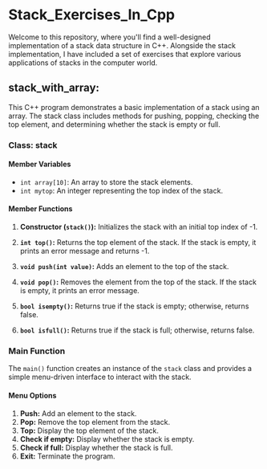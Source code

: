 # Stack_Exercises_In_Cpp
Welcome to this repository, where you'll find a well-designed implementation of a stack data structure in C++. Alongside the stack implementation, I have included a set of exercises that explore various applications of stacks in the computer world.


## stack_with_array:
This C++ program demonstrates a basic implementation of a stack using an array. The stack class includes methods for pushing, popping, checking the top element, and determining whether the stack is empty or full.

### Class: stack

#### Member Variables
- `int array[10]`: An array to store the stack elements.
- `int mytop`: An integer representing the top index of the stack.

#### Member Functions
1. **Constructor (`stack()`):** Initializes the stack with an initial top index of -1.

2. **`int top()`:** Returns the top element of the stack. If the stack is empty, it prints an error message and returns -1.

3. **`void push(int value)`:** Adds an element to the top of the stack.

4. **`void pop()`:** Removes the element from the top of the stack. If the stack is empty, it prints an error message.

5. **`bool isempty()`:** Returns true if the stack is empty; otherwise, returns false.

6. **`bool isfull()`:** Returns true if the stack is full; otherwise, returns false.

### Main Function
The `main()` function creates an instance of the `stack` class and provides a simple menu-driven interface to interact with the stack.

#### Menu Options
1. **Push:** Add an element to the stack.
2. **Pop:** Remove the top element from the stack.
3. **Top:** Display the top element of the stack.
4. **Check if empty:** Display whether the stack is empty.
5. **Check if full:** Display whether the stack is full.
0. **Exit:** Terminate the program.

